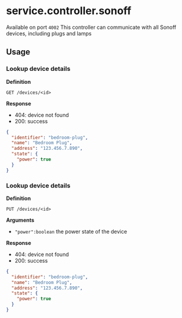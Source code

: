 # service.controller.sonoff

Available on port `4002`
This controller can communicate with all Sonoff devices, including plugs and lamps

## Usage

### Lookup device details

**Definition**

`GET /devices/<id>`

**Response**

- 404: device not found
- 200: success

```json
{
  "identifier": "bedroom-plug",
  "name": "Bedroom Plug",
  "address": "123.456.7.890",
  "state": {
    "power": true
  }
}
```

### Lookup device details

**Definition**

`PUT /devices/<id>`

**Arguments**

- `"power":boolean` the power state of the device

**Response**

- 404: device not found
- 200: success

```json
{
  "identifier": "bedroom-plug",
  "name": "Bedroom Plug",
  "address": "123.456.7.890",
  "state": {
    "power": true
  }
}
```
